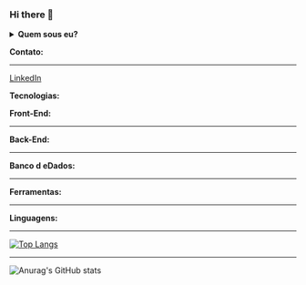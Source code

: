 ### Hi there 👋

<details>
  <summary><b>Quem sous eu?</b></summary>
  Olá, seja bem-vindo ao meu perfil.
  Sou um jovem amante da programação e desde de criança apaixonado por tecnologia.
  Meu início profissional, se deu como estagiário de suporte de TI em um restaurante, por meio da escola profissionalizante. Logo depois, atuei como testador de aplicações, onde trabalhei nesse ramo durante um ano. Além do conhecimento adquirido como tester. Atualmente, trabalho como estagiário em desenvolvimento web.
  Foco em aprendizado contínuo, cursos na área e conquistas de certificações.
  Possuo várias aplicações desenvolvidas por mim, desde freelas até projetos acadêmicos.
</details>

<b>Contato:</b>
<hr />

[LinkedIn](https://www.linkedin.com/in/hildebrando-lima-664bb1130)

<b>Tecnologias:</b>

<b>Front-End:</b>
<hr />


<b>Back-End:</b>
<hr />


<b>Banco d eDados:</b>
<hr />

<b>Ferramentas:</b>
<hr />

<b>Linguagens:</b>
<hr />

[![Top Langs](https://github-readme-stats.vercel.app/api/top-langs/?username=HildebrandoLima&layout=compact)](https://github.com/HildebrandoLima/github-readme-stats)

<b></b>
<hr />

![Anurag's GitHub stats](https://github-readme-stats.vercel.app/api?username=HildebrandoLima&show_icons=true&theme=radical)
